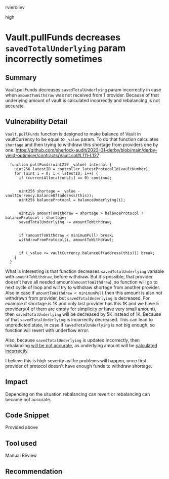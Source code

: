 rvierdiiev

high

# Vault.pullFunds decreases `savedTotalUnderlying` param incorrectly sometimes

## Summary
Vault.pullFunds decreases `savedTotalUnderlying` param incorrectly in case when `amountToWithdraw` was not received from 1 provider. Because of that underlying amount of vault is calculated incorrectly and rebalancing is not accurate.
## Vulnerability Detail
`Vault.pullFunds` function is designed to make balance of Vault in vaultCurrency to be equal to `_value` param. To do that function calculates `shortage` and then trying to withdraw this shortage from providers one by one.
https://github.com/sherlock-audit/2023-01-derby/blob/main/derby-yield-optimiser/contracts/Vault.sol#L111-L127
```solidity
  function pullFunds(uint256 _value) internal {
    uint256 latestID = controller.latestProtocolId(vaultNumber);
    for (uint i = 0; i < latestID; i++) {
      if (currentAllocations[i] == 0) continue;


      uint256 shortage = _value - vaultCurrency.balanceOf(address(this));
      uint256 balanceProtocol = balanceUnderlying(i);


      uint256 amountToWithdraw = shortage > balanceProtocol ? balanceProtocol : shortage;
      savedTotalUnderlying -= amountToWithdraw;


      if (amountToWithdraw < minimumPull) break;
      withdrawFromProtocol(i, amountToWithdraw);


      if (_value <= vaultCurrency.balanceOf(address(this))) break;
    }
  }
```

What is interesting is that function decreases `savedTotalUnderlying` variable with `amountToWithdraw`, before withdraw. But it's possible, that provider doesn't have all needed amount(`amountToWithdraw`), so function will go to next cycle of loop and will try to withdraw shortage from another provider. Also in case if `amountToWithdraw < minimumPull` then this amount is also not withdrawn from provider, but `savedTotalUnderlying` is decreased.
For example if shortage is 1K and only last provider has this 1K and we have 5 providers(4 of them are empty for simplicity or have very small amount), then `savedTotalUnderlying` will be decreased by 5K instead of 1K.
Because of that `savedTotalUnderlying` is incorrectly decreased.
This can lead to unpredicted state, in case if `savedTotalUnderlying` is not big enough, so function will revert with underflow error.

Also, because `savedTotalUnderlying` is updated incorrectly, then rebalancing [will be not accurate](https://github.com/sherlock-audit/2023-01-derby/blob/main/derby-yield-optimiser/contracts/Vault.sol#L144-L145), as underlying amount will be [calculated incorrectly](https://github.com/sherlock-audit/2023-01-derby/blob/main/derby-yield-optimiser/contracts/Vault.sol#L158-L164).

I believe this is high severity as the problems will happen, once first provider of protocol doesn't have enough funds to withdraw shortage. 
## Impact
Depending on the situation rebalancing can revert or rebalancing can become not accurate.
## Code Snippet
Provided above
## Tool used

Manual Review

## Recommendation

